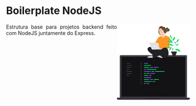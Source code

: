 # Boilerplate NodeJS

<img src=".github/assets/illustrationOpportunities.png" width="200px" align="right"/>

<p align="justify">
  Estrutura base para projetos backend feito com NodeJS juntamente do Express.
</p>
